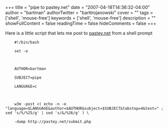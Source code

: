 +++
title = "pipe to pastey.net"
date = "2007-04-18T14:36:32-04:00"
author = "bartman"
authorTwitter = "barttrojanowski"
cover = ""
tags = ['shell', 'mouse-free']
keywords = ['shell', 'mouse-free']
description = ""
showFullContent = false
readingTime = false
hideComments = false
+++

Here is a little script that lets me post to [pastey.net](http://pastey.net) from a shell prompt



        #!/bin/bash

        set -e



        AUTHOR=bartman

        SUBJECT=pipe

        LANGUAGE=c



        w3m -post <( echo -n -e "language=$LANGUAGE&author=$AUTHOR&subject=$SUBJECT&tabstop=4&text=" ; sed 's/%/%25/g' | sed 's/&/%26/g' ) \

        -dump http://pastey.net/submit.php


